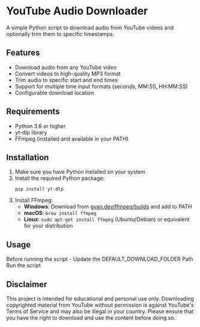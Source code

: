 # YouTube Audio Downloader

A simple Python script to download audio from YouTube videos and optionally trim them to specific timestamps.

## Features

- Download audio from any YouTube video
- Convert videos to high-quality MP3 format
- Trim audio to specific start and end times
- Support for multiple time input formats (seconds, MM:SS, HH:MM:SS)
- Configurable download location

## Requirements

- Python 3.6 or higher
- yt-dlp library
- FFmpeg (installed and available in your PATH)

## Installation

1. Make sure you have Python installed on your system
2. Install the required Python package:
   ```
   pip install yt-dlp
   ```
3. Install FFmpeg:
   - **Windows**: Download from [gyan.dev/ffmpeg/builds](https://www.gyan.dev/ffmpeg/builds/) and add to PATH
   - **macOS**: `brew install ffmpeg`
   - **Linux**: `sudo apt-get install ffmpeg` (Ubuntu/Debian) or equivalent for your distribution

## Usage

Before running the script - Update the DEFAULT_DOWNLOAD_FOLDER  Path
Run the script

## Disclaimer

This project is intended for educational and personal use only. Downloading copyrighted material from YouTube without permission is against YouTube's Terms of Service and may also be illegal in your country. Please ensure that you have the right to download and use the content before doing so.
